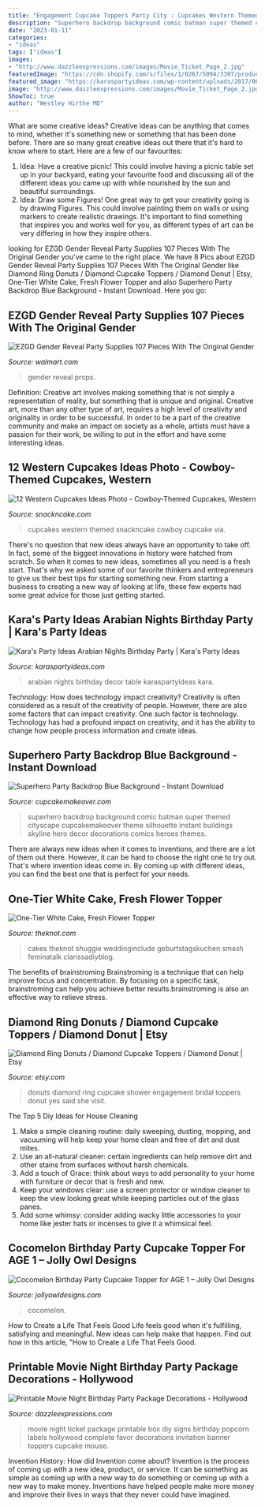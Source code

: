 ```yaml
---
title: "Engagement Cupcake Toppers Party City : Cupcakes Western Themed Snackncake Cowboy Cupcake Via"
description: "Superhero backdrop background comic batman super themed cityscape cupcakemakeover theme silhouette instant buildings skyline hero decor decorations comics heroes themes"
date: "2023-01-11"
categories:
- "ideas"
tags: ["ideas"]
images:
- "http://www.dazzleexpressions.com/images/Movie_Ticket_Page_2.jpg"
featuredImage: "https://cdn.shopify.com/s/files/1/0267/5094/3307/products/CocomelonBirthdayPartyCupcakeTopperCakeCirclesPrintableInstantDownloadAGE1_1200x1200.jpg?v=1600313799"
featured_image: "https://karaspartyideas.com/wp-content/uploads/2017/06/Arabian-Nights-Birthday-Party-via-Karas-Party-Ideas-KarasPartyIdeas.com21.jpg"
image: "http://www.dazzleexpressions.com/images/Movie_Ticket_Page_2.jpg"
ShowToc: true
author: "Westley Hirthe MD"
---
```



What are some creative ideas?
Creative ideas can be anything that comes to mind, whether it's something new or something that has been done before. There are so many great creative ideas out there that it's hard to know where to start. Here are a few of our favourites: 
1. Idea: Have a creative picnic! This could involve having a picnic table set up in your backyard, eating your favourite food and discussing all of the different ideas you came up with while nourished by the sun and beautiful surroundings. 
2. Idea: Draw some Figures! One great way to get your creativity going is by drawing Figures. This could involve painting them on walls or using markers to create realistic drawings. It's important to find something that inspires you and works well for you, as different types of art can be very differing in how they inspire others. 

	

		
looking for EZGD Gender Reveal Party Supplies 107 Pieces With The Original Gender you've came to the right place. We have 8 Pics about EZGD Gender Reveal Party Supplies 107 Pieces With The Original Gender like Diamond Ring Donuts / Diamond Cupcake Toppers / Diamond Donut | Etsy, One-Tier White Cake, Fresh Flower Topper and also Superhero Party Backdrop Blue Background - Instant Download. Here you go:
		
    
## EZGD Gender Reveal Party Supplies 107 Pieces With The Original Gender

<img loading=lazy src="https://i5.walmartimages.com/asr/04b3d561-fcc5-40b7-b3e0-51418d5b3920_1.e7966d2a93de551dfc5ab667259938db.jpeg" onerror="this.onerror=null;this.src='https://tse3.mm.bing.net/th?id=OIP.IL6NRdUeR1FXo6GSuX2HVwHaHu&amp;pid=15.1';" alt="EZGD Gender Reveal Party Supplies 107 Pieces With The Original Gender">

_Source: walmart.com_

>gender reveal props. 

	

Definition: Creative art involves making something that is not simply a representation of reality, but something that is unique and original.
Creative art, more than any other type of art, requires a high level of creativity and originality in order to be successful. In order to be a part of the creative community and make an impact on society as a whole, artists must have a passion for their work, be willing to put in the effort and have some interesting ideas.

    
## 12 Western Cupcakes Ideas Photo - Cowboy-Themed Cupcakes, Western

<img loading=lazy src="https://www.snackncake.com/postpic/2019/08/western-themed-cupcakes_187680.jpg" onerror="this.onerror=null;this.src='https://tse1.mm.bing.net/th?id=OIP.o52kKtwI7r4pnlXhheYZ5gHaE6&amp;pid=15.1';" alt="12 Western Cupcakes Ideas Photo - Cowboy-Themed Cupcakes, Western">

_Source: snackncake.com_

>cupcakes western themed snackncake cowboy cupcake via. 

	

There's no question that new ideas always have an opportunity to take off. In fact, some of the biggest innovations in history were hatched from scratch. So when it comes to new ideas, sometimes all you need is a fresh start. That's why we asked some of our favorite thinkers and entrepreneurs to give us their best tips for starting something new. From starting a business to creating a new way of looking at life, these few experts had some great advice for those just getting started.

    
## Kara&#039;s Party Ideas Arabian Nights Birthday Party | Kara&#039;s Party Ideas

<img loading=lazy src="https://karaspartyideas.com/wp-content/uploads/2017/06/Arabian-Nights-Birthday-Party-via-Karas-Party-Ideas-KarasPartyIdeas.com21.jpg" onerror="this.onerror=null;this.src='https://tse1.mm.bing.net/th?id=OIP.mtxyjar2fFb2g_lke1UWHQHaJ3&amp;pid=15.1';" alt="Kara&#039;s Party Ideas Arabian Nights Birthday Party | Kara&#039;s Party Ideas">

_Source: karaspartyideas.com_

>arabian nights birthday decor table karaspartyideas kara. 

	

Technology: How does technology impact creativity?
Creativity is often considered as a result of the creativity of people. However, there are also some factors that can impact creativity. One such factor is technology. Technology has had a profound impact on creativity, and it has the ability to change how people process information and create ideas.

    
## Superhero Party Backdrop Blue Background - Instant Download

<img loading=lazy src="http://cupcakemakeover.com/wp-content/uploads/2013/08/83-Superhero-Party-Blue-Backdrop-4.png" onerror="this.onerror=null;this.src='https://tse3.mm.bing.net/th?id=OIP.M_FXMSzxRLjy9Cu2gvb9mQHaFu&amp;pid=15.1';" alt="Superhero Party Backdrop Blue Background - Instant Download">

_Source: cupcakemakeover.com_

>superhero backdrop background comic batman super themed cityscape cupcakemakeover theme silhouette instant buildings skyline hero decor decorations comics heroes themes. 

	

There are always new ideas when it comes to inventions, and there are a lot of them out there. However, it can be hard to choose the right one to try out. That's where invention ideas come in. By coming up with different ideas, you can find the best one that is perfect for your needs.

    
## One-Tier White Cake, Fresh Flower Topper

<img loading=lazy src="https://media-api.xogrp.com/images/1dce1e06-7b0c-11e4-843f-22000aa61a3e~rs_729.h" onerror="this.onerror=null;this.src='https://tse3.mm.bing.net/th?id=OIP.9DvtdovBa1lf-EvkFeHJ6QHaLG&amp;pid=15.1';" alt="One-Tier White Cake, Fresh Flower Topper">

_Source: theknot.com_

>cakes theknot shuggie weddinginclude geburtstagskuchen smash feminatalk clarissadiyblog. 

	

The benefits of brainstroming
Brainstroming is a technique that can help improve focus and concentration. By focusing on a specific task, brainstroming can help you achieve better results.brainstroming is also an effective way to relieve stress.

    
## Diamond Ring Donuts / Diamond Cupcake Toppers / Diamond Donut | Etsy

<img loading=lazy src="https://i.etsystatic.com/12908381/r/il/f9074c/1275258563/il_fullxfull.1275258563_7jq9.jpg" onerror="this.onerror=null;this.src='https://tse4.mm.bing.net/th?id=OIP.uqLIfso2WtiUN7YZoLIsgAHaHa&amp;pid=15.1';" alt="Diamond Ring Donuts / Diamond Cupcake Toppers / Diamond Donut | Etsy">

_Source: etsy.com_

>donuts diamond ring cupcake shower engagement bridal toppers donut yes said she visit. 

	

The Top 5 Diy Ideas for House Cleaning
1. Make a simple cleaning routine: daily sweeping, dusting, mopping, and vacuuming will help keep your home clean and free of dirt and dust mites.
2. Use an all-natural cleaner: certain ingredients can help remove dirt and other stains from surfaces without harsh chemicals.
3. Add a touch of Grace: think about ways to add personality to your home with furniture or decor that is fresh and new.
4. Keep your windows clear: use a screen protector or window cleaner to keep the view looking great while keeping particles out of the glass panes.
5. Add some whimsy: consider adding wacky little accessories to your home like jester hats or incenses to give it a whimsical feel.

    
## Cocomelon Birthday Party Cupcake Topper For AGE 1 – Jolly Owl Designs

<img loading=lazy src="https://cdn.shopify.com/s/files/1/0267/5094/3307/products/CocomelonBirthdayPartyCupcakeTopperCakeCirclesPrintableInstantDownloadAGE1_1200x1200.jpg?v=1600313799" onerror="this.onerror=null;this.src='https://tse2.mm.bing.net/th?id=OIP.YeoKiOkd-ovp8PKTdVZViAHaGL&amp;pid=15.1';" alt="Cocomelon Birthday Party Cupcake Topper for AGE 1 – Jolly Owl Designs">

_Source: jollyowldesigns.com_

>cocomelon. 

	

How to Create a Life That Feels Good
Life feels good when it's fulfilling, satisfying and meaningful. New ideas can help make that happen. Find out how in this article, "How to Create a Life That Feels Good.

    
## Printable Movie Night Birthday Party Package Decorations - Hollywood

<img loading=lazy src="http://www.dazzleexpressions.com/images/Movie_Ticket_Page_2.jpg" onerror="this.onerror=null;this.src='https://tse2.mm.bing.net/th?id=OIP.BqznZ9dKsukhoSOa9XkYagHaFY&amp;pid=15.1';" alt="Printable Movie Night Birthday Party Package Decorations - Hollywood">

_Source: dazzleexpressions.com_

>movie night ticket package printable box diy signs birthday popcorn labels hollywood complete favor decorations invitation banner toppers cupcake mouse. 

	

Invention History: How did Invention come about?
Invention is the process of coming up with a new idea, product, or service. It can be something as simple as coming up with a new way to do something or coming up with a new way to make money. Inventions have helped people make more money and improve their lives in ways that they never could have imagined.

